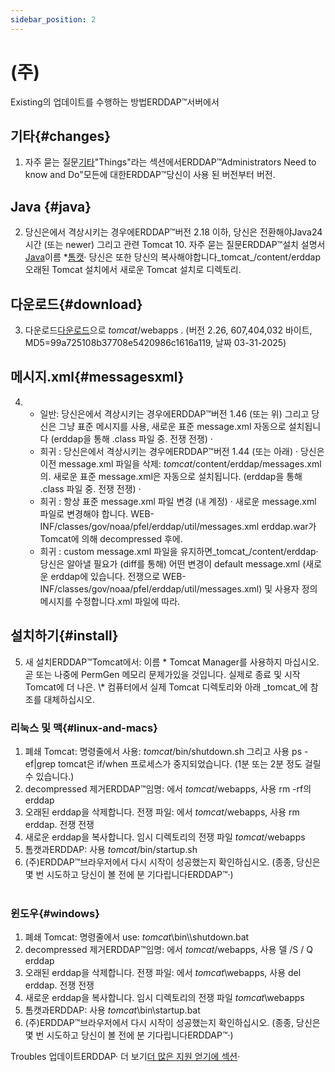 ```yaml
---
sidebar_position: 2
---
```

# (주)
Existing의 업데이트를 수행하는 방법ERDDAP™서버에서

## 기타{#changes} 
1. 자주 묻는 질문[기타](/changes)"Things"라는 섹션에서ERDDAP™Administrators Need to know and Do"모든에 대한ERDDAP™당신이 사용 된 버전부터 버전.
     
## Java {#java} 
2. 당신은에서 격상시키는 경우에ERDDAP™버전 2.18 이하, 당신은 전환해야Java24시간 (또는 newer) 그리고 관련 Tomcat 10. 자주 묻는 질문ERDDAP™설치 설명서[Java](/docs/server-admin/deploy-install#java)이름 *[톰캣](/docs/server-admin/deploy-install#tomcat)· 당신은 또한 당신의 복사해야합니다_tomcat_/content/erddap오래된 Tomcat 설치에서 새로운 Tomcat 설치로 디렉토리.

## 다운로드{#download} 
3. 다운로드[다운로드](https://github.com/ERDDAP/erddap/releases/download/v2.26.0/erddap.war)으로 _tomcat_/webapps .
     (버전 2.26, 607,404,032 바이트, MD5=99a725108b37708e5420986c1616a119, 날짜 03-31-2025) 
     
## 메시지.xml{#messagesxml} 
4. 
    * 일반: 당신은에서 격상시키는 경우에ERDDAP™버전 1.46 (또는 위) 그리고 당신은 그냥 표준 메시지를 사용, 새로운 표준 message.xml 자동으로 설치됩니다 (erddap을 통해 .class 파일 중. 전쟁 전쟁) ·
         
    * 희귀 : 당신은에서 격상시키는 경우에ERDDAP™버전 1.44 (또는 아래) ·
당신은 이전 message.xml 파일을 삭제:
        _tomcat_/content/erddap/messages.xml의.
새로운 표준 message.xml은 자동으로 설치됩니다. (erddap을 통해 .class 파일 중. 전쟁 전쟁) ·
         
    * 희귀 : 항상 표준 message.xml 파일 변경 (내 계정) ·
새로운 message.xml 파일로 변경해야 합니다.
WEB-INF/classes/gov/noaa/pfel/erddap/util/messages.xml erddap.war가 Tomcat에 의해 decompressed 후에.
         
    * 희귀 : custom message.xml 파일을 유지하면_tomcat_/content/erddap·
당신은 알아낼 필요가 (diff를 통해) 어떤 변경이 default message.xml (새로운 erddap에 있습니다. 전쟁으로
WEB-INF/classes/gov/noaa/pfel/erddap/util/messages.xml) 및 사용자 정의 메시지를 수정합니다.xml 파일에 따라.
         
## 설치하기{#install} 
5. 새 설치ERDDAP™Tomcat에서:
이름 * Tomcat Manager를 사용하지 마십시오. 곧 또는 나중에 PermGen 메모리 문제가있을 것입니다. 실제로 종료 및 시작 Tomcat에 더 나은.
\\* 컴퓨터에서 실제 Tomcat 디렉토리와 아래 _tomcat_에 참조를 대체하십시오.
     
### 리눅스 및 맥{#linux-and-macs} 
1. 폐쇄 Tomcat: 명령줄에서 사용: _tomcat_/bin/shutdown.sh
그리고 사용 ps -ef|grep tomcat은 if/when 프로세스가 중지되었습니다. (1분 또는 2분 정도 걸릴 수 있습니다.) 
2. decompressed 제거ERDDAP™임명: 에서 _tomcat_/webapps, 사용
rm -rf의 erddap
3. 오래된 erddap을 삭제합니다. 전쟁 파일: 에서 _tomcat_/webapps, 사용 rm erddap. 전쟁 전쟁
4. 새로운 erddap을 복사합니다. 임시 디렉토리의 전쟁 파일 _tomcat_/webapps
5. 톰캣과ERDDAP: 사용 _tomcat_/bin/startup.sh
6. (주)ERDDAP™브라우저에서 다시 시작이 성공했는지 확인하십시오.
     (종종, 당신은 몇 번 시도하고 당신이 볼 전에 분 기다립니다ERDDAP™·)   
             
### 윈도우{#windows} 
1. 폐쇄 Tomcat: 명령줄에서 use: _tomcat_\bin\\\\shutdown.bat
2. decompressed 제거ERDDAP™임명: 에서 _tomcat_/webapps, 사용
델 /S / Q erddap
3. 오래된 erddap을 삭제합니다. 전쟁 파일: 에서 _tomcat_\\webapps, 사용 del erddap. 전쟁 전쟁
4. 새로운 erddap을 복사합니다. 임시 디렉토리의 전쟁 파일 _tomcat_\\webapps
5. 톰캣과ERDDAP: 사용 _tomcat_\\bin\\startup.bat
6. (주)ERDDAP™브라우저에서 다시 시작이 성공했는지 확인하십시오.
     (종종, 당신은 몇 번 시도하고 당신이 볼 전에 분 기다립니다ERDDAP™·) 

Troubles 업데이트ERDDAP· 더 보기[더 많은 지원 얻기에 섹션](/docs/intro#support)·
